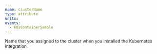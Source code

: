 ```yaml
---
name: clusterName
type: attribute
units:
events:
  - K8sContainerSample
---
```


Name that you assigned to the cluster when you installed the Kubernetes integration.